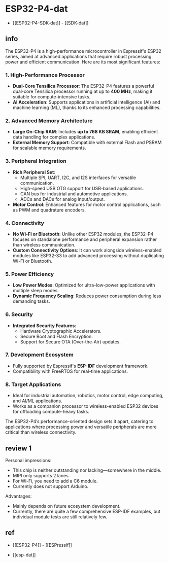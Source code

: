 
# ESP32-P4-dat

- [[ESP32-P4-SDK-dat]] - [[SDK-dat]]

## info 


The ESP32-P4 is a high-performance microcontroller in Espressif's ESP32 series, aimed at advanced applications that require robust processing power and efficient communication. Here are its most significant features:

### **1. High-Performance Processor**
- **Dual-Core Tensilica Processor**: The ESP32-P4 features a powerful dual-core Tensilica processor running at up to **400 MHz**, making it suitable for compute-intensive tasks.
- **AI Acceleration**: Supports applications in artificial intelligence (AI) and machine learning (ML), thanks to its enhanced processing capabilities.

### **2. Advanced Memory Architecture**
- **Large On-Chip RAM**: Includes **up to 768 KB SRAM**, enabling efficient data handling for complex applications.
- **External Memory Support**: Compatible with external Flash and PSRAM for scalable memory requirements.

### **3. Peripheral Integration**
- **Rich Peripheral Set**:
  - Multiple SPI, UART, I2C, and I2S interfaces for versatile communication.
  - High-speed USB OTG support for USB-based applications.
  - CAN bus for industrial and automotive applications.
  - ADCs and DACs for analog input/output.
- **Motor Control**: Enhanced features for motor control applications, such as PWM and quadrature encoders.

### **4. Connectivity**
- **No Wi-Fi or Bluetooth**: Unlike other ESP32 modules, the ESP32-P4 focuses on standalone performance and peripheral expansion rather than wireless communication.
- **Custom Connectivity Options**: It can work alongside wireless-enabled modules like ESP32-S3 to add advanced processing without duplicating Wi-Fi or Bluetooth.

### **5. Power Efficiency**
- **Low Power Modes**: Optimized for ultra-low-power applications with multiple sleep modes.
- **Dynamic Frequency Scaling**: Reduces power consumption during less demanding tasks.

### **6. Security**
- **Integrated Security Features**:
  - Hardware Cryptographic Accelerators.
  - Secure Boot and Flash Encryption.
  - Support for Secure OTA (Over-the-Air) updates.

### **7. Development Ecosystem**
- Fully supported by Espressif's **ESP-IDF** development framework.
- Compatibility with FreeRTOS for real-time applications.

### **8. Target Applications**
- Ideal for industrial automation, robotics, motor control, edge computing, and AI/ML applications.
- Works as a companion processor to wireless-enabled ESP32 devices for offloading compute-heavy tasks.

The ESP32-P4’s performance-oriented design sets it apart, catering to applications where processing power and versatile peripherals are more critical than wireless connectivity. 


## review 1 

Personal impressions:

- This chip is neither outstanding nor lacking—somewhere in the middle.
- MIPI only supports 2 lanes.
- For Wi-Fi, you need to add a C6 module.
- Currently does not support Arduino.

Advantages:

- Mainly depends on future ecosystem development.
- Currently, there are quite a few comprehensive ESP-IDF examples, but individual module tests are still relatively few.

   
## ref 

- [[ESP32-P4]] - [[ESPressif]]

- [[esp-dat]]